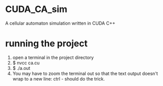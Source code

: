 # CUDA_CA_sim

A cellular automaton simulation written in CUDA C++

# running the project

1. open a terminal in the project directory
2. \$ nvcc ca.cu
3. \$ ./a.out
4. You may have to zoom the terminal out so that the text output doesn't wrap to a new line: ctrl - should do the trick.
